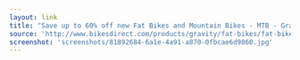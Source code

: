 ```yaml
---
layout: link
title: "Save up to 60% off new Fat Bikes and Mountain Bikes - MTB - Gravity Bullseye Monster"
source: 'http://www.bikesdirect.com/products/gravity/fat-bikes/fat-bikes-bullseye-monster.htm'
screenshot: 'screenshots/81892684-6a1e-4a91-a870-0fbcae6d9860.jpg'
---
```


